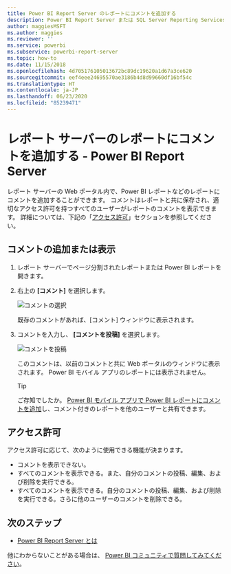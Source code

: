 ```yaml
---
title: Power BI Report Server のレポートにコメントを追加する
description: Power BI Report Server または SQL Server Reporting Services レポート サーバー上の Power BI レポートまたはページ分割されたレポートにコメントを追加する方法について説明します。
author: maggiesMSFT
ms.author: maggies
ms.reviewer: ''
ms.service: powerbi
ms.subservice: powerbi-report-server
ms.topic: how-to
ms.date: 11/15/2018
ms.openlocfilehash: 4d705176105013672bc89dc19620a1d67a3ce620
ms.sourcegitcommit: eef4eee24695570ae3186b4d8d99660df16bf54c
ms.translationtype: HT
ms.contentlocale: ja-JP
ms.lasthandoff: 06/23/2020
ms.locfileid: "85239471"
---
```

# <a name="add-comments-to-a-report-in-a-report-server---power-bi-report-server"></a>レポート サーバーのレポートにコメントを追加する - Power BI Report Server

レポート サーバーの Web ポータル内で、Power BI レポートなどのレポートにコメントを追加することができます。 コメントはレポートと共に保存され、適切なアクセス許可を持つすべてのユーザーがレポートのコメントを表示できます。 詳細については、下記の「[アクセス許可](#permissions)」セクションを参照してください。

## <a name="add-or-view-comments"></a>コメントの追加または表示

1. レポート サーバーでページ分割されたレポートまたは Power BI レポートを開きます。
2. 右上の **[コメント]** を選択します。

    ![コメントの選択](media/add-comments/report-server-web-portal-comments-button.png)

    既存のコメントがあれば、[コメント] ウィンドウに表示されます。
3. コメントを入力し、 **[コメントを投稿]** を選択します。

    ![コメントを投稿](media/add-comments/report-server-web-portal-comments-pane.png)

    このコメントは、以前のコメントと共に Web ポータルのウィンドウに表示されます。 Power BI モバイル アプリのレポートには表示されません。

   > [!TIP]
   > ご存知でしたか。 [Power BI モバイル アプリで Power BI レポートにコメントを追加](../consumer/mobile/mobile-annotate-and-share-a-tile-from-the-mobile-apps.md)し、コメント付きのレポートを他のユーザーと共有できます。

## <a name="permissions"></a>アクセス許可

アクセス許可に応じて、次のように使用できる機能が決まります。

* コメントを表示できない。
* すべてのコメントを表示できる。また、自分のコメントの投稿、編集、および削除を実行できる。
* すべてのコメントを表示できる。自分のコメントの投稿、編集、および削除を実行できる。さらに他のユーザーのコメントを削除できる。

## <a name="next-steps"></a>次のステップ
* [Power BI Report Server とは](get-started.md)  

他にわからないことがある場合は、 [Power BI コミュニティで質問してみてください](https://community.powerbi.com/)。


